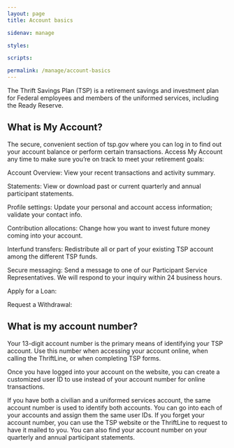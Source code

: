 ```yaml
---
layout: page
title: Account basics

sidenav: manage

styles:

scripts:

permalink: /manage/account-basics
---
```

<p>The Thrift Savings Plan (TSP) is a retirement savings and investment plan for Federal employees and members of the uniformed services, including the Ready Reserve.</p>

<h2>What is My Account?</h2>
  <p>The secure, convenient section of tsp.gov where you can log in to find out your account balance or
  perform certain transactions. Access My Account any time to make sure you’re on track to meet your retirement goals:</p>
  <p><span class="bold">Account Overview:</span> View your recent transactions and activity summary.</p>
  <p><span class="bold">Statements:</span> View or download past or current quarterly and annual participant statements.</p>
  <p><span class="bold">Profile settings:</span>  Update your personal and account access information; validate your contact info.</p>
  <p><span class="bold">Contribution allocations:</span>  Change how you want to invest future money coming into your account.</p>
  <p><span class="bold">Interfund transfers:</span>  Redistribute all or part of your existing TSP account among the different TSP
  funds.</p>
  <p><span class="bold">Secure messaging:</span>  Send a message to one of our Participant Service Representatives. We will
  respond to your inquiry within 24 business hours.</p>
  <p><span class="bold">Apply for a Loan:</span></p>
  <p><span class="bold">Request a Withdrawal:</span></p>

<h2>What is my account number?</h2>
  <p>Your 13-digit <span class="bold">account number</span> is the primary means of identifying your TSP account. Use this number when accessing your account online, when calling the ThriftLine, or when completing TSP forms.</p>
  <p>Once you have logged into your account on the website, you can create a customized <span class="bold">user ID</span> to use instead of your account number for online transactions.</p>
  <p>If you have both a civilian and a uniformed services account, the same account number is used to identify both accounts. You can go into each of your accounts and assign them the same user IDs. If you forget your account number, you can use the TSP website or the ThriftLine to request to have it mailed to you. You can also find your account number on your quarterly and annual participant statements.</p>
<!-- CONTENT END -->
